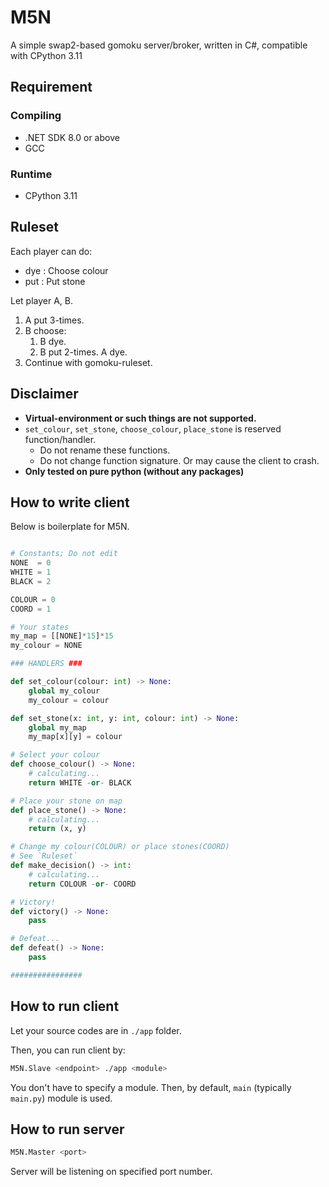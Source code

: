 # M5N

A simple swap2-based gomoku server/broker, written in C#, compatible with CPython 3.11

## Requirement

### Compiling

- .NET SDK 8.0 or above
- GCC

### Runtime

- CPython 3.11

## Ruleset

Each player can do:

- dye : Choose colour
- put : Put stone

Let player A, B.

1. A put 3-times.
2. B choose:
    1. B dye.
    2. B put 2-times. A dye.
3. Continue with gomoku-ruleset.

## Disclaimer

- **Virtual-environment or such things are not supported.**
- `set_colour`, `set_stone`, `choose_colour`, `place_stone` is reserved function/handler.
  - Do not rename these functions.
  - Do not change function signature. Or may cause the client to crash.
- **Only tested on pure python (without any packages)**

## How to write client

Below is boilerplate for M5N.

```python

# Constants; Do not edit
NONE  = 0
WHITE = 1
BLACK = 2

COLOUR = 0
COORD = 1

# Your states
my_map = [[NONE]*15]*15
my_colour = NONE

### HANDLERS ###

def set_colour(colour: int) -> None:
    global my_colour
    my_colour = colour

def set_stone(x: int, y: int, colour: int) -> None:
    global my_map
    my_map[x][y] = colour

# Select your colour
def choose_colour() -> None:
    # calculating...
    return WHITE -or- BLACK

# Place your stone on map
def place_stone() -> None:
    # calculating...
    return (x, y)

# Change my colour(COLOUR) or place stones(COORD)
# See `Ruleset`
def make_decision() -> int:
    # calculating...
    return COLOUR -or- COORD

# Victory!
def victory() -> None:
    pass

# Defeat...
def defeat() -> None:
    pass

################

```

## How to run client

Let your source codes are in `./app` folder.

Then, you can run client by:

```sh
M5N.Slave <endpoint> ./app <module>
```

You don't have to specify a module.
Then, by default, `main` (typically `main.py`) module is used. 

## How to run server

```sh
M5N.Master <port>
```

Server will be listening on specified port number. 
